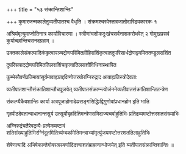 +++
title = "५३ संक्रान्तिशान्तिः"

+++
कुमारजन्मकालेतुव्यतीपातश्च वैधृति । संक्रमश्चरवेस्तत्रजातोदारिद्र्यकारकः १

अश्रियंमृत्युमाप्नोतिनात्र कार्याविचारणा । स्त्रीणांचशोकदुःखंचसर्वनाशकरोभवेत् २ गोमुखप्रसवं कुर्याच्छान्तिचसनदग्रहाम् ।

उक्तकालेसंकल्पादिकंकृत्वापञ्चद्रोणपरिमितव्रीहिराशिंकृत्वातदुपरिसार्धद्रोणद्वयमिततण्डुलराशिंत

दुपरिसपादद्रोणपरिमिततिलराशिंचकृत्वातिलराशौविधिनास्थापित

कुम्भेसौवर्णप्रतिमायांसूर्यमावाह्यतद्दक्षिणोत्तरयोरग्निरुद्राद आवाह्यतिस्त्रोदेवताः

व्यतीपातशान्तौसंक्रातिशान्तौचपूजयेत् व्यतीपातसंक्राम्न्त्योर्जननेव्यतीपातसंक्रांतिशान्तितन्त्रेण

संकल्प्यैकैवशान्तिः कार्या अत्रपूजाहोमादेःप्रसङ्गसिद्धिःद्विगुणोवांप्रधानहोम इति भाति

गृहपीठदेवतान्वाधानान्तसुर्य उत्सूर्योबृहदितिमन्त्रेणसमिदाज्यचर्वाहुतिभिः प्रतिद्रव्यमष्टोत्तरशतसंख्याभिः

अग्निरुद्रंचतैरेवद्रव्यैः प्रत्येकमष्टावं शतिसंख्याहुतिभिरग्निंदूतमितित्र्यंम्बकमितिमन्त्राभ्यांमृत्युंजयमष्टोत्तरशततिलाहुतिभिः

शेषेणत्यादि अभिषेकान्तेगोवस्त्रस्वर्णादिदत्त्वाशतंब्राह्मणान्भोजयेत् इति व्यतीपातसंक्रान्तिशान्तिः ॥
